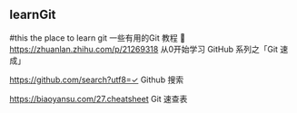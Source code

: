 ## learnGit
#this the place to learn git 
一些有用的Git 教程 :ghost:
https://zhuanlan.zhihu.com/p/21269318   从0开始学习 GitHub 系列之「Git 速成」

https://github.com/search?utf8=✓     Github 搜索

https://biaoyansu.com/27.cheatsheet    Git 速查表
